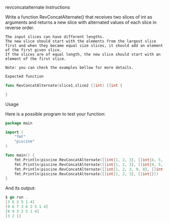 revconcatalternate
Instructions

Write a function RevConcatAlternate() that receives two slices of int as arguments and returns a new slice with alternated values of each slice in reverse order.

    The input slices can have different lengths.
    The new slice should start with the elements from the largest slice first and when they became equal size slices, it should add an element of the first given slice.
    If the slices are of equal length, the new slice should start with an element of the first slice.

    Note: you can check the examples bellow for more details.
```go
Expected function

func RevConcatAlternate(slice1,slice2 []int) []int {

}
```
Usage

Here is a possible program to test your function:
```go
package main

import (
	"fmt"
	"piscine"
)

func main() {
	fmt.Println(piscine.RevConcatAlternate([]int{1, 2, 3}, []int{4, 5, 6}))
	fmt.Println(piscine.RevConcatAlternate([]int{1, 2, 3}, []int{4, 5, 6, 7, 8, 9}))
	fmt.Println(piscine.RevConcatAlternate([]int{1, 2, 3, 9, 8}, []int{4, 5}))
	fmt.Println(piscine.RevConcatAlternate([]int{1, 2, 3}, []int{}))
}
```
And its output:
```go
$ go run .
[3 6 2 5 1 4]
[9 8 7 3 6 2 5 1 4]
[8 9 3 2 5 1 4]
[3 2 1]
```
